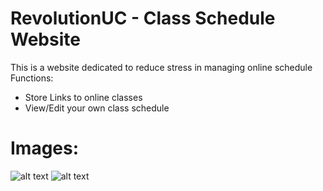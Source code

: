 # RevolutionUC - Class Schedule Website
This is a website dedicated to reduce stress in managing online schedule
Functions: 
- Store Links to online classes
- View/Edit your own class schedule

# Images:
![alt text](https://user-images.githubusercontent.com/53650880/139787126-78af6381-f14b-4789-bda4-af0d324d5ebd.png)
![alt text](https://user-images.githubusercontent.com/53650880/139787456-f1fe7e88-4687-4c80-b46d-6c397b27539c.png)
